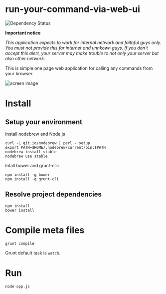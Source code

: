 run-your-command-via-web-ui
===========================================

![Dependency Status](https://david-dm.org/shrkw/run-your-command-via-web-ui.png)

**Important notice**

*This application expects to work for internal network and faithful guys only.*
*You must not provide this for internet and unnkown guys. If you don't accept this alert, your server may make trouble to not only your server but also other network.*

This is simple one page web application for calling any commands from your browser.

![screen image](https://r4jsig.blu.livefilestore.com/y2mLlEDXtbb65QNrX9JHZoNDIM2qiUCdTRNUttdDd-sjKf0nYceLyiA2UiTzrBycmK1iLQZjOMC8ObWcjmEehMCTASThI9e4Ln9zKh8NKIooBlo-mdKFqZ668V00hNRbz4F/image.png?psid=1 "screen image")

# Install

## Setup your environment

Install nodebrew and Node.js

    curl -L git.io/nodebrew | perl - setup
    export PATH=$HOME/.nodebrew/current/bin:$PATH
    nodebrew install stable
    nodebrew use stable

Intall bower and grunt-cli::

    npm install -g bower
    npm install -g grunt-cli

## Resolve project dependencies

    npm install
    bower install

# Compile meta files

    grunt compile

Grunt default task is `watch`.

# Run

    node app.js

